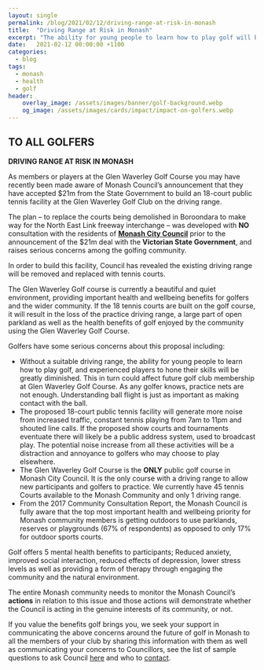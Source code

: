 ```yaml
---
layout: single
permalink: /blog/2021/02/12/driving-range-at-risk-in-monash
title:  "Driving Range at Risk in Monash"
excerpt: "The ability for young people to learn how to play golf will be demolished with the Driving range."
date:   2021-02-12 00:00:00 +1100
categories:
  - blog
tags:
  - monash
  - health
  - golf
header:
    overlay_image: /assets/images/banner/golf-background.webp
    og_image: /assets/images/cards/impact/impact-on-golfers.webp
---
```


## TO ALL GOLFERS

**DRIVING RANGE AT RISK IN MONASH**

As members or players at the Glen Waverley Golf Course you may have recently been made aware of Monash Council’s announcement that they have accepted $21m from the State Government to build an 18-court public tennis facility at the Glen Waverley Golf Club on the driving range.

The plan – to replace the courts being demolished in Boroondara to make way for the North East Link freeway interchange – was developed with **NO** consultation with the residents of <span style="text-decoration:underline;">**Monash City Council**</span> prior to the announcement of the $21m deal with the **Victorian State Government**, and raises serious concerns among the golfing community.

In order to build this facility, Council has revealed the existing driving range will be removed and replaced with tennis courts.

The Glen Waverley Golf course is currently a beautiful and quiet environment, providing important health and wellbeing benefits for golfers and the wider community. If the 18 tennis courts are built on the golf course, it will result in the loss of the practice driving range, a large part of open parkland as well as the health benefits of golf enjoyed by the community using the Glen Waverley Golf Course.

Golfers have some serious concerns about this proposal including:

*   Without a suitable driving range, the ability for young people to learn how to play golf, and experienced players to hone their skills will be greatly diminished. This in turn could affect future golf club membership at Glen Waverley Golf Course. As any golfer knows, practice nets are not enough. Understanding ball flight is just as important as making contact with the ball.
*   The proposed 18-court public tennis facility will generate more noise from increased traffic, constant tennis playing from 7am to 11pm and shouted line calls. If the proposed show courts and tournaments eventuate there will likely be a public address system, used to broadcast play. The potential noise increase from all these activities will be a distraction and annoyance to golfers who may choose to play elsewhere.
*   The Glen Waverley Golf Course is the **ONLY** public golf course in Monash City Council. It is the only course with a driving range to allow new participants and golfers to practice.  We currently have 45 tennis Courts available to the Monash Community and only 1 driving range.
*   From the 2017 Community Consultation Report, the Monash Council is fully aware that the top most important health and wellbeing priority for Monash community members is getting outdoors to use parklands, reserves or playgrounds (67% of respondents) as opposed to only 17% for outdoor sports courts.

Golf offers 5 mental health benefits to participants; Reduced anxiety, improved social interaction, reduced effects of depression, lower stress levels as well as providing a form of therapy through engaging the community and the natural environment.

The entire Monash community needs to monitor the Monash Council’s **actions** in relation to this issue and those actions will demonstrate whether the Council is acting in the genuine interests of its community, or not.

If you value the benefits golf brings you, we seek your support in communicating the above concerns around the future of golf in Monash to all the members of your club by sharing this information with them as well as communicating your concerns to Councillors, see the list of sample questions to ask Council [here](/blog/2021/02/02/questions-and-contacts#golf) and who to [contact](/blog/2021/02/02/questions-and-contacts#contacts).
